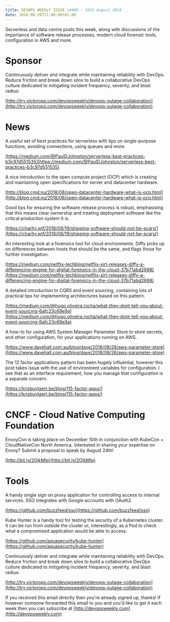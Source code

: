 ```yaml
---
title: DEVOPS WEEKLY ISSUE \#400 - 26th August 2018 
date: 2018-08-26T11:00:00+01:00
---
```


Serverless and data centre posts this week, along with discussions of the importance of software release processes, modern cloud forensic tools, configuration in AWS and more.


Sponsor
======

Continuously deliver and integrate while maintaining reliability with DevOps. Reduce friction and break down silos to build a collaborative DevOps culture dedicated to mitigating incident frequency, severity, and blast radius:

[http://try.victorops.com/devopsweekly/devops-outage-collaboration](http://try.victorops.com/devopsweekly/devops-outage-collaboration)


News
====


A useful set of best practices for serverless with tips on single-purpose functions, avoiding connections, using queues and more.

[https://medium.com/@PaulDJohnston/serverless-best-practices-b3c97d551535](https://medium.com/@PaulDJohnston/serverless-best-practices-b3c97d551535)


A nice introduction to the open compute project (OCP) which is creating and maintaining open specifications for server and datacenter hardware.

[http://blog.cmd.nu/2018/08/open-datacenter-hardware-what-is-ocp.html](http://blog.cmd.nu/2018/08/open-datacenter-hardware-what-is-ocp.html)


Good tips for ensuring the software release process is robust, emphasising that this means clear ownership and treating deployment software like the critical production system it is.

[https://charity.wtf/2018/08/19/shipping-software-should-not-be-scary/](https://charity.wtf/2018/08/19/shipping-software-should-not-be-scary/)


An interesting look at a forensics tool for cloud environments. Diffy picks up on differences between hosts that should be the same, and flags those for further investigation.

[https://medium.com/netflix-techblog/netflix-sirt-releases-diffy-a-differencing-engine-for-digital-forensics-in-the-cloud-37b71abd2698](https://medium.com/netflix-techblog/netflix-sirt-releases-diffy-a-differencing-engine-for-digital-forensics-in-the-cloud-37b71abd2698)


A detailed introduction to CQRS and event sourcing, containing lots of practical tips for implementing architectures based on this pattern.

[https://medium.com/@hugo.oliveira.rocha/what-they-dont-tell-you-about-event-sourcing-6afc23c69e9a](https://medium.com/@hugo.oliveira.rocha/what-they-dont-tell-you-about-event-sourcing-6afc23c69e9a)


A how-to for using AWS System Manager Parameter Store to store secrets, and other configuration, for your applications running on AWS.

[https://www.davehall.com.au/blog/dave/2018/08/26/aws-parameter-store](https://www.davehall.com.au/blog/dave/2018/08/26/aws-parameter-store)


The 12 factor applications pattern has been hugely influential, however this post takes issue with the use of environment variables for configuration. I see that as an interface requirement, how you manage that configuration is a separate concern.

[https://krisbuytaert.be/blog/115-factor-apps/](https://krisbuytaert.be/blog/115-factor-apps/)


CNCF - Cloud Native Computing Foundation
====

EnvoyCon is taking place on December 10th in conjunction with KubeCon + CloudNativeCon North America. Interested in sharing your expertise on Envoy? Submit a proposal to speak by August 24th!

[http://bit.ly/2OjkMIp](http://bit.ly/2OjkMIp)



Tools
====

A handy single sign on proxy application for controlling access to internal services. SSO integrates with Google accounts with OAuth2.

[https://github.com/buzzfeed/sso](https://github.com/buzzfeed/sso)


Kube Hunter is a handy tool for testing the security of a Kubernetes cluster. It can be run from outside the cluster or, interestingly, as a Pod to check what a compromised application would be able to access.

[https://github.com/aquasecurity/kube-hunter](https://github.com/aquasecurity/kube-hunter)


Continuously deliver and integrate while maintaining reliability with DevOps. Reduce friction and break down silos to build a collaborative DevOps culture dedicated to mitigating incident frequency, severity, and blast radius:

[http://try.victorops.com/devopsweekly/devops-outage-collaboration](http://try.victorops.com/devopsweekly/devops-outage-collaboration)


If you received this email directly then you're already signed up, thanks! If however someone forwarded this email to you and you'd like to get it each week then you can subscribe at [http://devopsweekly.com](http://devopsweekly.com)

